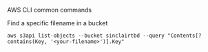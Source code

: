 AWS CLI common commands

Find a specific filename in a bucket
```
aws s3api list-objects --bucket sinclairtbd --query "Contents[?contains(Key, '<your-filename>')].Key"
```
